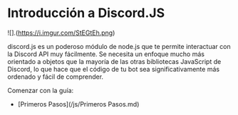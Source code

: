 # Introducción a Discord.JS

![].(https://i.imgur.com/StEGtEh.png)

discord.js es un poderoso módulo de node.js que te permite interactuar con la Discord API muy fácilmente. Se necesita un enfoque mucho más orientado a objetos que la mayoría de las otras bibliotecas JavaScript de Discord, lo que hace que el código de tu bot sea significativamente más ordenado y fácil de comprender.

Comenzar con la guía:
* [Primeros Pasos](/js/Primeros Pasos.md)